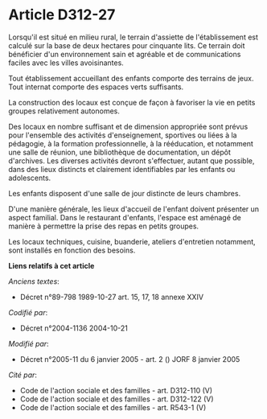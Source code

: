 # Article D312-27

Lorsqu'il est situé en milieu rural, le terrain d'assiette de l'établissement est calculé sur la base de deux hectares pour
cinquante lits. Ce terrain doit bénéficier d'un environnement sain et agréable et de communications faciles avec les villes
avoisinantes.

Tout établissement accueillant des enfants comporte des terrains de jeux. Tout internat comporte des espaces verts
suffisants.

La construction des locaux est conçue de façon à favoriser la vie en petits groupes relativement autonomes.

Des locaux en nombre suffisant et de dimension appropriée sont prévus pour l'ensemble des activités d'enseignement, sportives
ou liées à la pédagogie, à la formation professionnelle, à la rééducation, et notamment une salle de réunion, une
bibliothèque de documentation, un dépôt d'archives. Les diverses activités devront s'effectuer, autant que possible, dans des
lieux distincts et clairement identifiables par les enfants ou adolescents.

Les enfants disposent d'une salle de jour distincte de leurs chambres.

D'une manière générale, les lieux d'accueil de l'enfant doivent présenter un aspect familial. Dans le restaurant d'enfants,
l'espace est aménagé de manière à permettre la prise des repas en petits groupes.

Les locaux techniques, cuisine, buanderie, ateliers d'entretien notamment, sont installés en fonction des besoins.

**Liens relatifs à cet article**

_Anciens textes_:

  - Décret n°89-798 1989-10-27 art. 15, 17, 18 annexe XXIV

_Codifié par_:

  - Décret n°2004-1136 2004-10-21

_Modifié par_:

  - Décret n°2005-11 du 6 janvier 2005 - art. 2 () JORF 8 janvier 2005

_Cité par_:

  - Code de l'action sociale et des familles - art. D312-110 (V)
  - Code de l'action sociale et des familles - art. D312-122 (V)
  - Code de l'action sociale et des familles - art. R543-1 (V)
